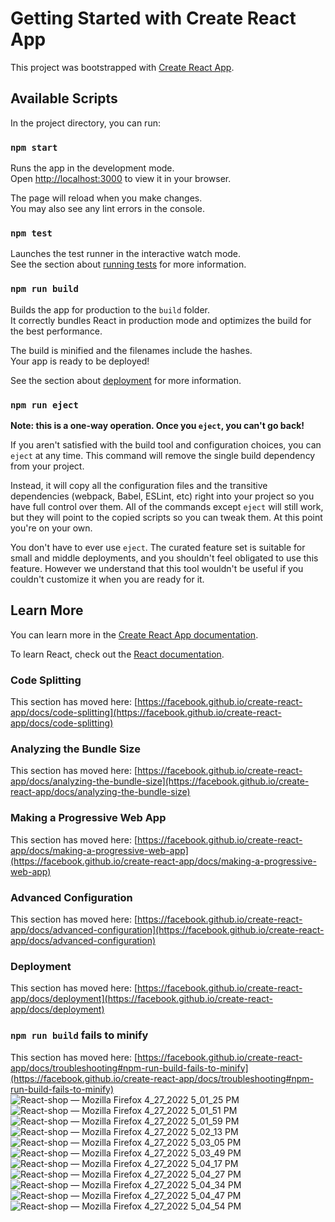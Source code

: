 # Getting Started with Create React App

This project was bootstrapped with [Create React App](https://github.com/facebook/create-react-app).

## Available Scripts

In the project directory, you can run:

### `npm start`

Runs the app in the development mode.\
Open [http://localhost:3000](http://localhost:3000) to view it in your browser.

The page will reload when you make changes.\
You may also see any lint errors in the console.

### `npm test`

Launches the test runner in the interactive watch mode.\
See the section about [running tests](https://facebook.github.io/create-react-app/docs/running-tests) for more information.

### `npm run build`

Builds the app for production to the `build` folder.\
It correctly bundles React in production mode and optimizes the build for the best performance.

The build is minified and the filenames include the hashes.\
Your app is ready to be deployed!

See the section about [deployment](https://facebook.github.io/create-react-app/docs/deployment) for more information.

### `npm run eject`

**Note: this is a one-way operation. Once you `eject`, you can't go back!**

If you aren't satisfied with the build tool and configuration choices, you can `eject` at any time. This command will remove the single build dependency from your project.

Instead, it will copy all the configuration files and the transitive dependencies (webpack, Babel, ESLint, etc) right into your project so you have full control over them. All of the commands except `eject` will still work, but they will point to the copied scripts so you can tweak them. At this point you're on your own.

You don't have to ever use `eject`. The curated feature set is suitable for small and middle deployments, and you shouldn't feel obligated to use this feature. However we understand that this tool wouldn't be useful if you couldn't customize it when you are ready for it.

## Learn More

You can learn more in the [Create React App documentation](https://facebook.github.io/create-react-app/docs/getting-started).

To learn React, check out the [React documentation](https://reactjs.org/).

### Code Splitting

This section has moved here: [https://facebook.github.io/create-react-app/docs/code-splitting](https://facebook.github.io/create-react-app/docs/code-splitting)

### Analyzing the Bundle Size

This section has moved here: [https://facebook.github.io/create-react-app/docs/analyzing-the-bundle-size](https://facebook.github.io/create-react-app/docs/analyzing-the-bundle-size)

### Making a Progressive Web App

This section has moved here: [https://facebook.github.io/create-react-app/docs/making-a-progressive-web-app](https://facebook.github.io/create-react-app/docs/making-a-progressive-web-app)

### Advanced Configuration

This section has moved here: [https://facebook.github.io/create-react-app/docs/advanced-configuration](https://facebook.github.io/create-react-app/docs/advanced-configuration)

### Deployment

This section has moved here: [https://facebook.github.io/create-react-app/docs/deployment](https://facebook.github.io/create-react-app/docs/deployment)

### `npm run build` fails to minify

This section has moved here: [https://facebook.github.io/create-react-app/docs/troubleshooting#npm-run-build-fails-to-minify](https://facebook.github.io/create-react-app/docs/troubleshooting#npm-run-build-fails-to-minify)
![React-shop — Mozilla Firefox 4_27_2022 5_01_25 PM](https://user-images.githubusercontent.com/101025831/165524280-a1b0d577-0cd0-4d2b-b911-3996f31d8a40.png)
![React-shop — Mozilla Firefox 4_27_2022 5_01_51 PM](https://user-images.githubusercontent.com/101025831/165524653-f8e2564b-87b3-4588-9612-a06d9203dcf8.png)
![React-shop — Mozilla Firefox 4_27_2022 5_01_59 PM](https://user-images.githubusercontent.com/101025831/165524664-42ed6be8-5bdf-4060-b220-eab57bbaba96.png)
![React-shop — Mozilla Firefox 4_27_2022 5_02_13 PM](https://user-images.githubusercontent.com/101025831/165524681-392fa69c-6d15-4cd7-a0d4-a28d5e33a630.png)
![React-shop — Mozilla Firefox 4_27_2022 5_03_05 PM](https://user-images.githubusercontent.com/101025831/165524690-f4892ce7-4873-4057-8bdc-834eed163cc9.png)
![React-shop — Mozilla Firefox 4_27_2022 5_03_49 PM](https://user-images.githubusercontent.com/101025831/165524700-d958c325-c3be-4a6e-9d8c-48c2b7e02818.png)
![React-shop — Mozilla Firefox 4_27_2022 5_04_17 PM](https://user-images.githubusercontent.com/101025831/165524722-d7036066-1a59-4b89-a145-d1cc08e0902e.png)
![React-shop — Mozilla Firefox 4_27_2022 5_04_27 PM](https://user-images.githubusercontent.com/101025831/165524735-ba518097-1f97-4586-9085-90f0d5e57934.png)
![React-shop — Mozilla Firefox 4_27_2022 5_04_34 PM](https://user-images.githubusercontent.com/101025831/165524755-e9c18a7d-bdbf-4266-b272-0db7c3be0d9a.png)
![React-shop — Mozilla Firefox 4_27_2022 5_04_47 PM](https://user-images.githubusercontent.com/101025831/165524761-4fcffc06-1564-4665-adbc-0458267fd301.png)
![React-shop — Mozilla Firefox 4_27_2022 5_04_54 PM](https://user-images.githubusercontent.com/101025831/165524773-0778a0b1-1002-42c6-b5b2-eff052433158.png)
